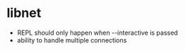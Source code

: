# libnet


* REPL should only happen when --interactive is passed
* ability to handle multiple connections
